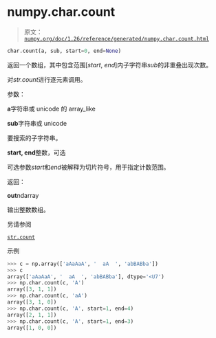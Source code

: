 # numpy.char.count

> 原文：[`numpy.org/doc/1.26/reference/generated/numpy.char.count.html`](https://numpy.org/doc/1.26/reference/generated/numpy.char.count.html)

```py
char.count(a, sub, start=0, end=None)
```

返回一个数组，其中包含范围[*start*, *end*]内子字符串*sub*的非重叠出现次数。

对*str.count*进行逐元素调用。

参数：

**a**字符串或 unicode 的 array_like

**sub**字符串或 unicode

要搜索的子字符串。

**start, end**整数，可选

可选参数*start*和*end*被解释为切片符号，用于指定计数范围。

返回：

**out**ndarray

输出整数数组。

另请参阅

[`str.count`](https://docs.python.org/3/library/stdtypes.html#str.count "(在 Python v3.11 中)")

示例

```py
>>> c = np.array(['aAaAaA', '  aA  ', 'abBABba'])
>>> c
array(['aAaAaA', '  aA  ', 'abBABba'], dtype='<U7')
>>> np.char.count(c, 'A')
array([3, 1, 1])
>>> np.char.count(c, 'aA')
array([3, 1, 0])
>>> np.char.count(c, 'A', start=1, end=4)
array([2, 1, 1])
>>> np.char.count(c, 'A', start=1, end=3)
array([1, 0, 0]) 
```
